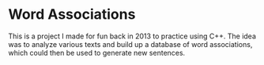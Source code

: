 # Word Associations

This is a project I made for fun back in 2013 to practice using C++. The idea was to analyze various texts and build up a database of word associations,
which could then be used to generate new sentences.